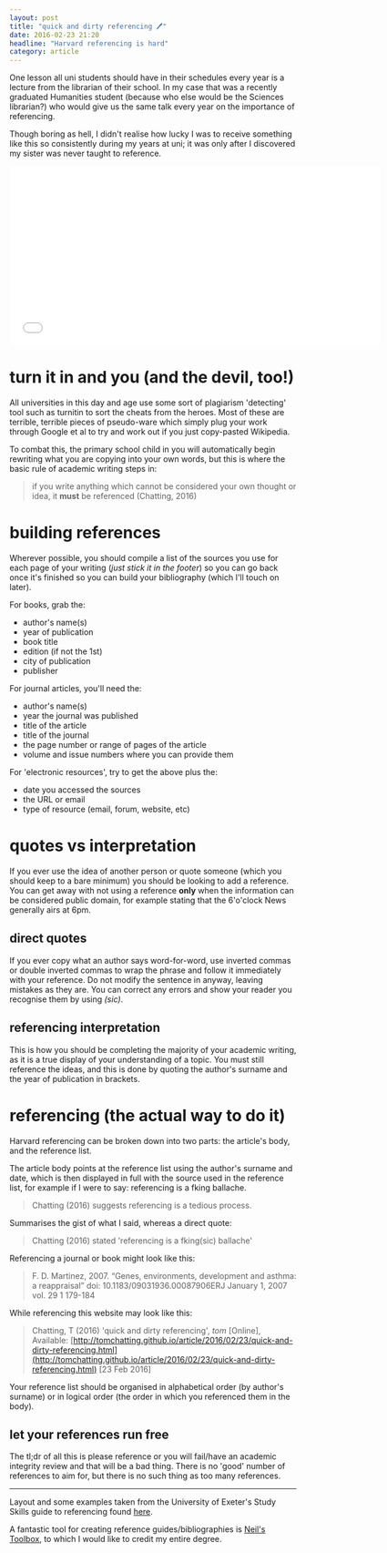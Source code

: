 ```yaml
---
layout: post
title: "quick and dirty referencing 🖊"
date: 2016-02-23 21:20
headline: "Harvard referencing is hard"
category: article
---
```


One lesson all uni students should have in their schedules every year is a
lecture from the librarian of their school. In my case that was a recently
graduated Humanities student (because who else would be the Sciences librarian?)
who would give us the same talk every year on the importance of referencing.

Though boring as hell, I didn't realise how lucky I was to receive something like
this so consistently during my years at uni; it was only after I discovered
my sister was never taught to reference.

<iframe width="650" height="315" src="//www.youtube.com/embed/XF3pG6DndYs" frameborder="0" allowfullscreen="1"> </iframe>

# turn it in and you (and the devil, too!)

All universities in this day and age use some sort of plagiarism 'detecting'
tool such as turnitin to sort the cheats from the heroes. Most of these
are terrible, terrible pieces of pseudo-ware which simply plug your work
through Google et al to try and work out if you just copy-pasted Wikipedia.

To combat this, the primary school child in you will automatically begin
rewriting what you are copying into your own words, but this is where the basic
rule of academic writing steps in:

> if you write anything which cannot be considered your own thought or idea, it **must** be referenced (Chatting, 2016)

# building references

Wherever possible, you should compile a list of the sources you use for each
page of your writing (*just stick it in the footer*) so you can go back once
it's finished so you can build your bibliography (which I'll touch on later).

For books, grab the:

* author's name(s)
* year of publication
* book title
* edition (if not the 1st)
* city of publication
* publisher

For journal articles, you'll need the:

* author's name(s)
* year the journal was published
* title of the article
* title of the journal
* the page number or range of pages of the article
* volume and issue numbers where you can provide them

For 'electronic resources', try to get the above plus the:

* date you accessed the sources
* the URL or email
* type of resource (email, forum, website, etc)

# quotes vs interpretation

If you ever use the idea of another person or quote someone (which you should
keep to a bare minimum) you should be looking to add a reference. You can get
away with not using a reference **only** when the information can be considered
public domain, for example stating that the 6'o'clock News generally airs at 6pm.

## direct quotes

If you ever copy what an author says word-for-word, use inverted commas or
double inverted commas to wrap the phrase and follow it immediately with your
reference. Do not modify the sentence in anyway, leaving mistakes as they are.
You can correct any errors and show your reader you recognise them by using *(sic)*.

## referencing interpretation

This is how you should be completing the majority of your academic writing, as
it is a true display of your understanding of a topic. You must still reference
the ideas, and this is done by quoting the author's surname and the year of
publication in brackets.

# referencing (the actual way to do it)

Harvard referencing can be broken down into two parts: the article's body, and
the reference list.

The article body points at the reference list using the author's surname and
date, which is then displayed in full with the source used in the reference
list, for example if I were to say: referencing is a fking ballache.

> Chatting (2016) suggests referencing is a tedious process.

Summarises the gist of what I said, whereas a direct quote:

> Chatting (2016) stated 'referencing is a fking(sic) ballache'

Referencing a journal or book might look like this:

> F. D. Martinez, 2007. “Genes, environments, development and asthma: a reappraisal” doi: 10.1183/​09031936.00087906ERJ January 1, 2007 vol. 29 1 179-184

While referencing this website may look like this:

> Chatting, T (2016) 'quick and dirty referencing', *tom* [Online], Available: [http://tomchatting.github.io/article/2016/02/23/quick-and-dirty-referencing.html](http://tomchatting.github.io/article/2016/02/23/quick-and-dirty-referencing.html) [23 Feb 2016]

Your reference list should be organised in alphabetical order (by author's surname)
or in logical order (the order in which you referenced them in the body).

## let your references run free

The tl;dr of all this is please reference or you will fail/have an academic
integrity review and that will be a bad thing. There is no 'good' number of
references to aim for, but there is no such thing as too many references.

---

Layout and some examples taken from the University of Exeter's Study Skills guide
to referencing found [here](https://education.exeter.ac.uk/dll/studyskills/harvard_referencing.htm).

A fantastic tool for creating reference guides/bibliographies is [Neil's Toolbox](http://www.neilstoolbox.com/bibliography-creator/), to which I would
like to credit my entire degree.
